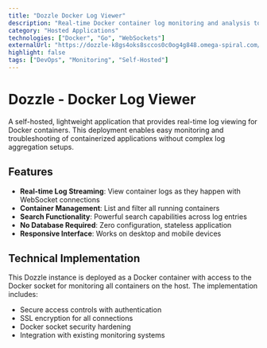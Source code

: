 ```yaml
---
title: "Dozzle Docker Log Viewer"
description: "Real-time Docker container log monitoring and analysis tool"
category: "Hosted Applications"
technologies: ["Docker", "Go", "WebSockets"]
externalUrl: "https://dozzle-k8gs4oks8sccos0c0og4g848.omega-spiral.com/"
highlight: false
tags: ["DevOps", "Monitoring", "Self-Hosted"]
---
```


# Dozzle - Docker Log Viewer

A self-hosted, lightweight application that provides real-time log viewing for Docker containers. This deployment enables easy monitoring and troubleshooting of containerized applications without complex log aggregation setups.

## Features

- **Real-time Log Streaming**: View container logs as they happen with WebSocket connections
- **Container Management**: List and filter all running containers
- **Search Functionality**: Powerful search capabilities across log entries
- **No Database Required**: Zero configuration, stateless application
- **Responsive Interface**: Works on desktop and mobile devices

## Technical Implementation

This Dozzle instance is deployed as a Docker container with access to the Docker socket for monitoring all containers on the host. The implementation includes:

- Secure access controls with authentication
- SSL encryption for all connections
- Docker socket security hardening
- Integration with existing monitoring systems
